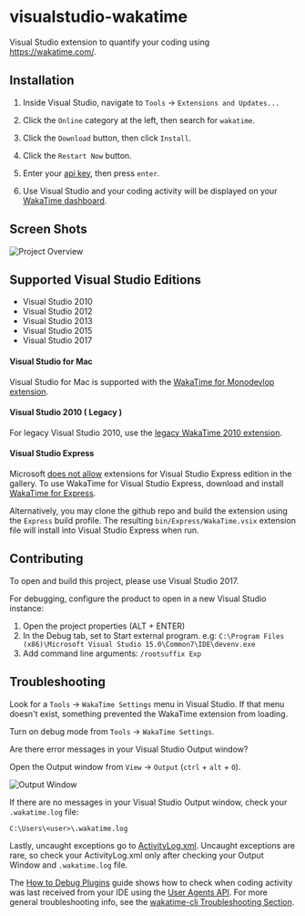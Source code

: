 visualstudio-wakatime
=====================

Visual Studio extension to quantify your coding using https://wakatime.com/.


Installation
------------

1. Inside Visual Studio, navigate to `Tools` → `Extensions and Updates...`

2. Click the `Online` category at the left, then search for `wakatime`.

3. Click the `Download` button, then click `Install`.

4. Click the `Restart Now` button.

3. Enter your [api key](https://wakatime.com/settings#apikey), then press `enter`.

4. Use Visual Studio and your coding activity will be displayed on your [WakaTime dashboard](https://wakatime.com).


Screen Shots
------------

![Project Overview](https://wakatime.com/static/img/ScreenShots/Screen-Shot-2016-03-21.png)


Supported Visual Studio Editions
--------------------------------

* Visual Studio 2010
* Visual Studio 2012
* Visual Studio 2013
* Visual Studio 2015
* Visual Studio 2017


#### Visual Studio for Mac

Visual Studio for Mac is supported with the [WakaTime for Monodevlop extension][monodevelop].


#### Visual Studio 2010 ( Legacy )

For legacy Visual Studio 2010, use the [legacy WakaTime 2010 extension][legacy extension].


#### Visual Studio Express

Microsoft [does not allow][express article] extensions for Visual Studio Express edition in the gallery.
To use WakaTime for Visual Studio Express, download and install [WakaTime for Express][latest release].

Alternatively, you may clone the github repo and build the extension using the `Express` build profile.
The resulting `bin/Express/WakaTime.vsix` extension file will install into Visual Studio Express when run.


Contributing
------------

To open and build this project, please use Visual Studio 2017.

For debugging, configure the product to open in a new Visual Studio instance:

1. Open the project properties (ALT + ENTER)
2. In the Debug tab, set to Start external program. e.g: ```C:\Program Files (x86)\Microsoft Visual Studio 15.0\Common7\IDE\devenv.exe```
3. Add command line arguments: ```/rootsuffix Exp```

[latest release]: https://github.com/wakatime/visualstudio-wakatime/releases/latest
[legacy extension]: https://marketplace.visualstudio.com/items?itemName=WakaTime.WakaTime2010
[express article]: https://visualstudiomagazine.com/articles/2014/05/21/no-extensions-for-visual-studio-express.aspx


Troubleshooting
---------------

Look for a `Tools` → `WakaTime Settings` menu in Visual Studio.
If that menu doesn't exist, something prevented the WakaTime extension from loading.

Turn on debug mode from `Tools` → `WakaTime Settings`.

Are there error messages in your Visual Studio Output window?

Open the Output window from `View` → `Output` (`ctrl` + `alt` + `O`).

![Output Window](https://raw.githubusercontent.com/wakatime/visualstudio-wakatime/master/output-window.png)

If there are no messages in your Visual Studio Output window, check your `.wakatime.log` file:

`C:\Users\<user>\.wakatime.log`

Lastly, uncaught exceptions go to [ActivityLog.xml][activitylog]. Uncaught exceptions are rare, so check your ActivityLog.xml only after checking your Output Window and `.wakatime.log` file.

The [How to Debug Plugins][how to debug] guide shows how to check when coding activity was last received from your IDE using the [User Agents API][user agents api].
For more general troubleshooting info, see the [wakatime-cli Troubleshooting Section][wakatime-cli-help].


[wakatime-cli-help]: https://github.com/wakatime/wakatime#troubleshooting
[how to debug]: https://wakatime.com/faq#debug-plugins
[user agents api]: https://wakatime.com/developers#user_agents
[monodevelop]: https://wakatime.com/help/plugins/monodevelop
[activitylog]: http://blogs.msdn.com/b/visualstudio/archive/2010/02/24/troubleshooting-with-the-activity-log.aspx
